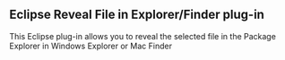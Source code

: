 Eclipse Reveal File in Explorer/Finder plug-in
----------------------------------------------

This Eclipse plug-in allows you to reveal the selected file in the Package Explorer in Windows Explorer or Mac Finder

